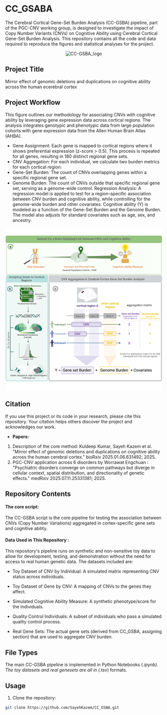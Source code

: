 # CC_GSABA
The Cerebral Cortical Gene-Set Burden Analysis (CC-GSBA) pipeline, part of the PGC-CNV working group, is designed to investigate the impact of Copy Number Variants (CNVs) on Cognitive Ability using Cerebral Cortical Gene-Set Burden Analysis. This repository contains all the code and data required to reproduce the figures and statistical analyses for the project. 
<p align="center">
 <img src="/CC-GSBA_logo.png" alt="CC-GSBA_logo" width="300"/>
</p>

## Project Title
Mirror effect of genomic deletions and duplications on cognitive ability across the human ecerebral cortex

## Project Workflow
This figure outlines our methodology for associating CNVs with cognitive ability by leveraging gene expression data across cortical regions. The analysis integrates genotypic and phenotypic data from large population cohorts with gene expression data from the Allen Human Brain Atlas (AHBA).

- Gene Assignment: Each gene is mapped to cortical regions where it shows preferential expression (z-score > 0.5). This process is repeated for all genes, resulting in 180 distinct regional gene sets.
- CNV Aggregation: For each individual, we calculate two burden metrics for each cortical region:
- Gene-Set Burden: The count of CNVs overlapping genes within a specific regional gene set.
- Genome Burden: The count of CNVs outside that specific regional gene set, serving as a genome-wide control.
Regression Analysis: A regression model is applied to test for a region-specific association between CNV burden and cognitive ability, while controlling for the genome-wide burden and other covariates.  Cognitive ability (Y) is modeled as a function of the Gene-Set Burden and the Genome Burden. The model also adjusts for standard covariates such as age, sex, and ancestry.

<p align="center">
 <img src="CC-GSBA_Workflow.png" alt="CC-GSBA_Workflow" width="900"/>
</p>


## Citation
If you use this project or its code in your research, please cite this repository. Your citation helps others discover the project and acknowledges our work.

- **Papers:**
1) Description of the core method: Kuldeep Kumar, Sayeh Kazem et al. "Mirror effect of genomic deletions and duplications on cognitive ability across the human cerebral cortex." bioRxiv 2025.01.06.631492; 2025.
2) PGC-CNV application across 6 disorders by Worrawat Engchuan : "Psychiatric disorders converge on common pathways but diverge in cellular context, spatial distribution, and directionality of genetic effects." medRxiv 2025.07.11.25331381; 2025.

## Repository Contents

#### The core script:
The CC-GSBA script is the core pipeline for testing the association between CNVs (Copy Number Variations) aggregated in cortex-specific gene sets and cognitive ability.

#### Data Used in This Repository : 

This repository's pipeline runs on synthetic and non-sensitive toy data to allow for development, testing, and demonstration without the need for access to real human genetic data. The datasets included are:

- Toy Dataset of CNV by Individual: A simulated matrix representing CNV status across individuals.

- Toy Dataset of Gene by CNV: A mapping of CNVs to the genes they affect.

- Simulated Cognitive Ability Measure: A synthetic phenotype/score for the individuals.

- Quality Control Individuals: A subset of individuals who pass a simulated quality control process.

- Real Gene Sets: The actual gene sets (derived from CC_GSBA, assigning section) that are used to aggregate CNV burden.
  
## File Types
The main CC-GSBA pipeline is implemented in Python Notebooks (*.ipynb).
The toy datasets and real genesets are all in (*.tsv) formats.

## Usage
1. Clone the repository:

```bash
git clone https://github.com/SayehKazem/CC_GSBA.git


